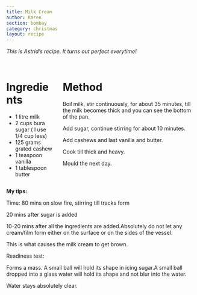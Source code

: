 ```yaml
---
title: Milk Cream
author: Karen
section: bombay
category: christmas
layout: recipe
---
```

_This is Astrid’s recipe. It turns out perfect everytime!_

<br>
<div class='columns'> <div class='column is-one-third p-3' markdown='1'>

# Ingredients

* 1 litre milk
* 2 cups bura sugar ( I use 1/4 cup less)
* 125 grams grated cashew
* 1 teaspoon vanilla
* 1 tablespoon butter


</div> <div class='column is-two-thirds p-3' markdown='1'>

# Method

Boil milk, stir continuously, for about 35 minutes, till the milk becomes thick and you can see the bottom of the pan.

Add sugar, continue stirring for about 10 minutes.

Add cashews and last vanilla and butter.

Cook till thick and heavy.

Mould the next day.
 
</div> </div>

**My tips:**

Time: 80 mins on slow fire, stirring till tracks form 

20 mins after sugar is added

10-20 mins after all the ingredients are added.Absolutely do not let any cream/film form either on the surface or on the sides of the vessel.
 
This is what causes the milk cream to get brown.

Readiness test:

Forms a mass. A small ball will hold its shape in icing sugar.A small ball dropped into a glass water will hold its shape and not blur into the water. 

Water stays absolutely clear.



